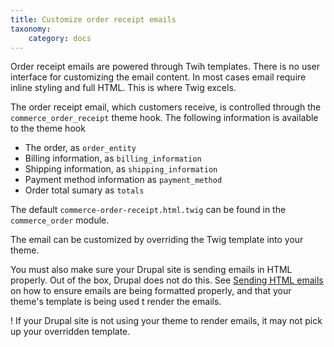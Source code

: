 ```yaml
---
title: Customize order receipt emails
taxonomy:
    category: docs
---
```


Order receipt emails are powered through Twih templates. There is no user interface for customizing the email content. In most cases email require inline styling and full HTML. This is where Twig excels. 

The order receipt email, which customers receive, is controlled through the `commerce_order_receipt` theme hook. The following information is available to the theme hook

* The order, as `order_entity`
* Billing information, as `billing_information`
* Shipping information, as `shipping_information`
* Payment method information as `payment_method`
* Order total sumary as `totals`

The default `commerce-order-receipt.html.twig` can be found in the `commerce_order` module. 

The email can be customized by overriding the Twig template into your theme.

You must also make sure your Drupal site is sending emails in HTML properly. Out of the box, Drupal does not do this. See [Sending HTML emails](../../03.core/02.html-emails) on how to ensure emails are being formatted properly, and that your theme's template is being used t render the emails.

! If your Drupal site is not using your theme to render emails, it may not pick up your overridden template.
